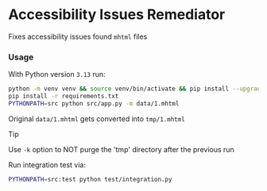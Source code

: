 # Accessibility Issues Remediator
Fixes accessibility issues found `mhtml` files

### Usage
With Python version `3.13` run:
```bash
python -m venv venv && source venv/bin/activate && pip install --upgrade pip
pip install -r requirements.txt
PYTHONPATH=src python src/app.py -m data/1.mhtml 
```
Original `data/1.mhtml` gets converted into `tmp/1.mhtml`

>[!TIP]
>Use `-k` option to NOT purge the 'tmp' directory after the previous run

Run integration test via:
```bash
PYTHONPATH=src:test python test/integration.py
```
